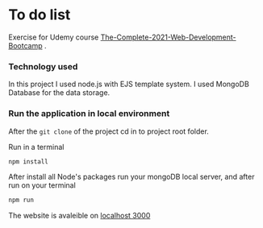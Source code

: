 # To do list

Exercise for Udemy course [The-Complete-2021-Web-Development-Bootcamp](https://www.udemy.com/course/the-complete-web-development-bootcamp/) .

### Technology used

In this project I used node.js with EJS template system. 
I used MongoDB Database for the data storage.

### Run the application in local environment

After the `git clone` of the project cd in to project root folder.

Run in a terminal
```bash
npm install
```

After install all Node's packages run your mongoDB local server, and after run on your terminal
```bash
npm run
```
The website is avaleible on [localhost 3000](http://localhost:3000)
